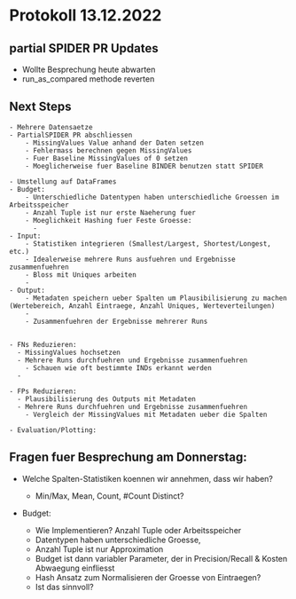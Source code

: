 # Protokoll 13.12.2022

## partial SPIDER PR Updates

- Wollte Besprechung heute abwarten
- run_as_compared methode reverten

## Next Steps

    - Mehrere Datensaetze
    - PartialSPIDER PR abschliessen
        - MissingValues Value anhand der Daten setzen
        - Fehlermass berechnen gegen MissingValues
        - Fuer Baseline MissingValues of 0 setzen
        - Moeglicherweise fuer Baseline BINDER benutzen statt SPIDER
  
    - Umstellung auf DataFrames
    - Budget:
        - Unterschiedliche Datentypen haben unterschiedliche Groessen im Arbeitsspeicher
        - Anzahl Tuple ist nur erste Naeherung fuer 
        - Moeglichkeit Hashing fuer Feste Groesse:
          - 
    - Input:
        - Statistiken integrieren (Smallest/Largest, Shortest/Longest, etc.)
        - Idealerweise mehrere Runs ausfuehren und Ergebnisse zusammenfuehren
        - Bloss mit Uniques arbeiten
        - 
    - Output:
        - Metadaten speichern ueber Spalten um Plausibilisierung zu machen (Wertebereich, Anzahl Eintraege, Anzahl Uniques, Werteverteilungen)
        - 
        - Zusammenfuehren der Ergebnisse mehrerer Runs


    - FNs Reduzieren:
      - MissingValues hochsetzen
      - Mehrere Runs durchfuehren und Ergebnisse zusammenfuehren
        - Schauen wie oft bestimmte INDs erkannt werden
      - 
    
    - FPs Reduzieren:
      - Plausibilisierung des Outputs mit Metadaten
      - Mehrere Runs durchfuehren und Ergebnisse zusammenfuehren
        - Vergleich der MissingValues mit Metadaten ueber die Spalten
    
    - Evaluation/Plotting:

## Fragen fuer Besprechung am Donnerstag:

- Welche Spalten-Statistiken koennen wir annehmen, dass wir haben?
    - Min/Max, Mean, Count, #Count Distinct?

- Budget:
  - Wie Implementieren? Anzahl Tuple oder Arbeitsspeicher
  - Datentypen haben unterschiedliche Groesse,
  - Anzahl Tuple ist nur Approximation
  - Budget ist dann variabler Parameter, der in Precision/Recall & Kosten Abwaegung einfliesst
  - Hash Ansatz zum Normalisieren der Groesse von Eintraegen? 
  - Ist das sinnvoll?